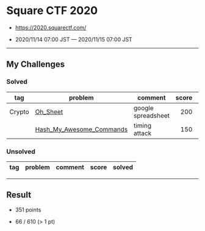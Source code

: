 # Square CTF 2020

* https://2020.squarectf.com/

* 2020/11/14 07:00 JST — 2020/11/15 07:00 JST

---

## My Challenges

### Solved

| tag    | problem                                              | comment            | score | solved |
| ------ | ---------------------------------------------------- | ------------------ | ----: | -----: |
| Crypto | [Oh_Sheet](Oh_Sheet)                                 | google spreadsheet | 200   | 95     |
|        | [Hash_My_Awesome_Commands](Hash_My_Awesome_Commands) | timing attack      | 150   | 51     |

### Unsolved

| tag          | problem                | comment              | score | solved |
| ------------ | ---------------------- | -------------------- | ----: | -----: |

---

## Result

* 351 points

* 66 / 610 (> 1 pt)